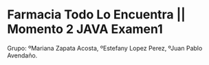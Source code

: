 # Farmacia Todo Lo Encuentra || Momento 2 JAVA Examen1
Grupo: ºMariana Zapata Acosta, ºEstefany Lopez Perez, ºJuan Pablo Avendaño.
